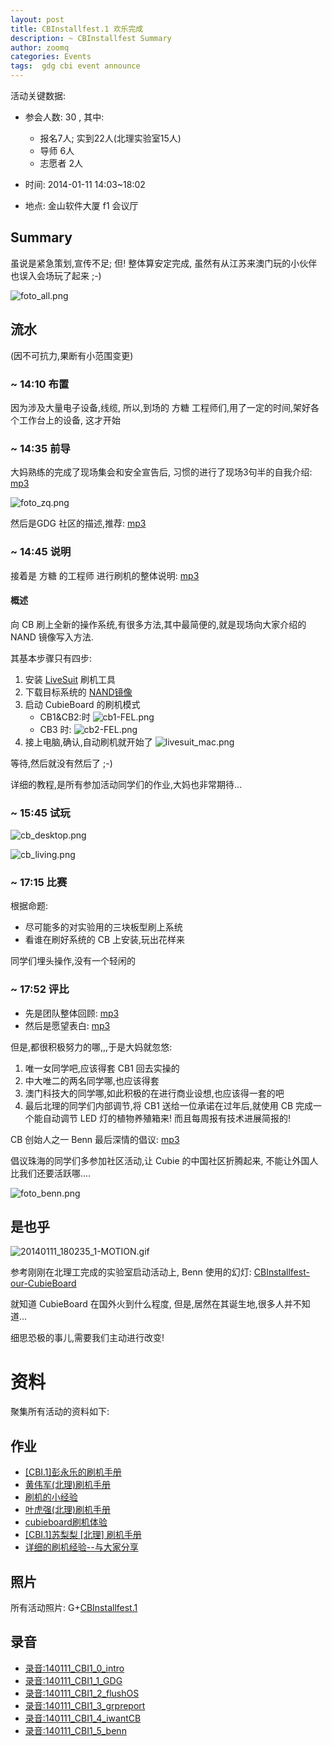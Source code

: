 ```yaml
---
layout: post
title: CBInstallfest.1 欢乐完成
description: ~ CBInstallfest Summary
author: zoomq
categories: Events
tags:  gdg cbi event announce
---
```



活动关键数据:

- 参会人数: 30 , 其中:
    - 报名7人; 实到22人(北理实验室15人)
    - 导师 6人
    - 志愿者 2人

- 时间: 2014-01-11 14:03~18:02
- 地点: 金山软件大厦 f1 会议厅


## Summary
虽说是紧急策划,宣传不足;
但! 整体算安定完成,
虽然有从江苏来澳门玩的小伙伴也误入会场玩了起来 ;-)

![foto_all.png](http://zoomq.qiniudn.com/ZHGDG/2014/140111-CBInstallfest.1/foto_all.png)

## 流水
(因不可抗力,果断有小范围变更)

<!--more-->

### ~ 14:10  布置

因为涉及大量电子设备,线缆,
所以,到场的 方糖 工程师们,用了一定的时间,架好各个工作台上的设备,
这才开始

### ~ 14:35  前导

大妈熟练的完成了现场集会和安全宣告后,
习惯的进行了现场3句半的自我介绍: [mp3](http://zoomq.qiniudn.com/ZHGDG/2014/140111-CBInstallfest.1/140111_CBI1_0_intro.MP3)


![foto_zq.png](http://zoomq.qiniudn.com/ZHGDG/2014/140111-CBInstallfest.1/foto_zq.png)


然后是GDG 社区的描述,推荐: [mp3](http://zoomq.qiniudn.com/ZHGDG/2014/140111-CBInstallfest.1/140111_CBI1_1_GDG.MP3)

### ~ 14:45  说明

接着是 方糖 的工程师 进行刷机的整体说明: [mp3](http://zoomq.qiniudn.com/ZHGDG/2014/140111-CBInstallfest.1/140111_CBI1_2_flushOS.MP3)


#### 概述
向 CB 刷上全新的操作系统,有很多方法,其中最简便的,就是现场向大家介绍的
NAND 镜像写入方法.

其基本步骤只有四步:

1. 安装 [LiveSuit](http://linux-sunxi.org/LiveSuit) 刷机工具
1. 下载目标系统的 [NAND镜像](http://dl.cubieboard.org/software)
1. 启动 CubieBoard 的刷机模式
    - CB1&CB2:时
    ![cb1-FEL.png](http://zoomq.qiniudn.com/ZHGDG/2014/140111-CBInstallfest.1/cb1-FEL.png)
    - CB3 时:
    ![cb2-FEL.png](http://zoomq.qiniudn.com/ZHGDG/2014/140111-CBInstallfest.1/cb2-FEL.png)
1. 接上电脑,确认,自动刷机就开始了
    ![livesuit_mac.png](http://zoomq.qiniudn.com/ZHGDG/2014/140111-CBInstallfest.1/livesuit_mac.png)

等待,然后就没有然后了 ;-)

详细的教程,是所有参加活动同学们的作业,大妈也非常期待...


### ~ 15:45 试玩


![cb_desktop.png](http://zoomq.qiniudn.com/ZHGDG/2014/140111-CBInstallfest.1/cb_desktop.png)

![cb_living.png](http://zoomq.qiniudn.com/ZHGDG/2014/140111-CBInstallfest.1/cb_living.png)


### ~ 17:15  比赛

根据命题:

- 尽可能多的对实验用的三块板型刷上系统
- 看谁在刷好系统的 CB 上安装,玩出花样来

同学们埋头操作,没有一个轻闲的

### ~ 17:52  评比

- 先是团队整体回顾: [mp3](http://zoomq.qiniudn.com/ZHGDG/2014/140111-CBInstallfest.1/140111_CBI1_3_grpreport.MP3)
- 然后是愿望表白: [mp3](http://zoomq.qiniudn.com/ZHGDG/2014/140111-CBInstallfest.1/140111_CBI1_4_iwantCB.MP3)

但是,都很积极努力的哪,,,于是大妈就忽悠:

1. 唯一女同学吧,应该得套 CB1 回去实操的
1. 中大唯二的两名同学哪,也应该得套
1. 澳门科技大的同学哪,如此积极的在进行商业设想,也应该得一套的吧
1. 最后北理的同学们内部调节,将 CB1 送给一位承诺在过年后,就使用 CB 完成一个能自动调节 LED 灯的植物养殖箱来! 而且每周报有技术进展简报的!


CB 创始人之一 Benn 最后深情的倡议: [mp3](http://zoomq.qiniudn.com/ZHGDG/2014/140111-CBInstallfest.1/140111_CBI1_5_benn.MP3)

倡议珠海的同学们多参加社区活动,让 Cubie 的中国社区折腾起来,
不能让外国人比我们还要活跃哪....



![foto_benn.png](http://zoomq.qiniudn.com/ZHGDG/2014/140111-CBInstallfest.1/foto_benn.png)


## 是也乎

![20140111_180235_1-MOTION.gif](http://zoomq.qiniudn.com/ZHGDG/2014/140111-CBInstallfest.1/20140111_180235_1-MOTION.gif)



参考刚刚在北理工完成的实验室启动活动上, Benn 使用的幻灯:
[CBInstallfest-our-CubieBoard](https://speakerdeck.com/zoomquiet/cbinstallfest-our-cubieboard)



就知道 CubieBoard 在国外火到什么程度,
但是,居然在其诞生地,很多人并不知道...

细思恐极的事儿,需要我们主动进行改变!

# 资料

聚集所有活动的资料如下:

## 作业

- [[CBI.1]彭永乐的刷机手册](http://www.chinagdg.com/thread-3510-1-1.html)
- [黄伟军(北理)刷机手册](http://www.chinagdg.com/thread-3521-1-1.html)
- [刷机的小经验](http://www.chinagdg.com/thread-3519-1-1.html)
- [叶虎强(北理)刷机手册](http://www.chinagdg.com/thread-3517-1-1.html)
- [cubieboard刷机体验](http://www.chinagdg.com/thread-3524-1-1.html)
- [[CBI.1]苏梨梨 [北理] 刷机手册](http://www.chinagdg.com/thread-3526-1-1.html)
- [详细的刷机经验--与大家分享](http://www.chinagdg.com/thread-3527-1-1.html)


## 照片

所有活动照片: G+[CBInstallfest.1](https://plus.google.com/events/gallery/cbg8ueue7vmbmatvpdr19drlp40?pid=5967523193342954274)


## 录音


- [录音:140111_CBI1_0_intro](http://zoomq.qiniudn.com/ZHGDG/2014/140111-CBInstallfest.1/140111_CBI1_0_intro.MP3)
- [录音:140111_CBI1_1_GDG](http://zoomq.qiniudn.com/ZHGDG/2014/140111-CBInstallfest.1/140111_CBI1_1_GDG.MP3)
- [录音:140111_CBI1_2_flushOS](http://zoomq.qiniudn.com/ZHGDG/2014/140111-CBInstallfest.1/140111_CBI1_2_flushOS.MP3)
- [录音:140111_CBI1_3_grpreport](http://zoomq.qiniudn.com/ZHGDG/2014/140111-CBInstallfest.1/140111_CBI1_3_grpreport.MP3)
- [录音:140111_CBI1_4_iwantCB](http://zoomq.qiniudn.com/ZHGDG/2014/140111-CBInstallfest.1/140111_CBI1_4_iwantCB.MP3)
- [录音:140111_CBI1_5_benn](http://zoomq.qiniudn.com/ZHGDG/2014/140111-CBInstallfest.1/140111_CBI1_5_benn.MP3)



